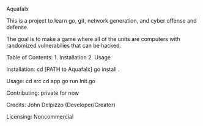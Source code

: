 Aquafalx

This is a project to learn go, git, network generation, and cyber offense and defense.

The goal is to make a game where all of the units are computers with randomized vulnerabilies that can be hacked.

Table of Contents:
    1. Installation
    2. Usage

Installation:
    cd [PATH to Aquafalx]
    go install .

Usage:
    cd src
    cd app
    go run Init.go

Contributing: private for now

Credits: John Delpizzo (Developer/Creator)

Licensing: Noncommercial
